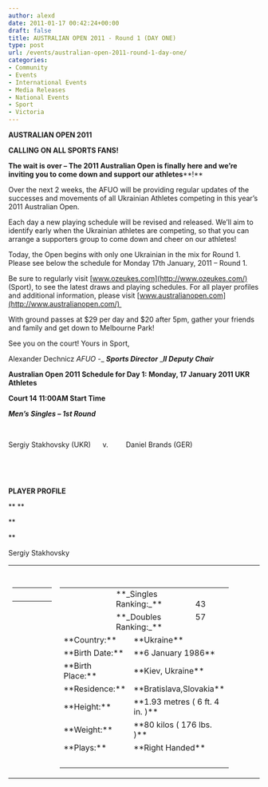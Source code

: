 ```yaml
---
author: alexd
date: 2011-01-17 00:42:24+00:00
draft: false
title: AUSTRALIAN OPEN 2011 - Round 1 (DAY ONE)
type: post
url: /events/australian-open-2011-round-1-day-one/
categories:
- Community
- Events
- International Events
- Media Releases
- National Events
- Sport
- Victoria
---
```


**AUSTRALIAN OPEN 2011**




**CALLING ON ALL SPORTS FANS!**




**The wait is over – The 2011 Australian Open is finally here and we’re inviting you to come down and support our athletes****!**


Over the next 2 weeks, the AFUO will be providing regular updates of the successes and movements of all Ukrainian Athletes competing in this year’s 2011 Australian Open.

Each day a new playing schedule will be revised and released. We’ll aim to identify early when the Ukrainian athletes are competing, so that you can arrange a supporters group to come down and cheer on our athletes!

Today, the Open begins with only one Ukrainian in the mix for Round 1.
Please see below the schedule for Monday 17th January, 2011 – Round 1.

Be sure to regularly visit [www.ozeukes.com](http://www.ozeukes.com/) (Sport), to see the latest draws and playing schedules. For all player profiles and additional information, please visit [www.australianopen.com](http://www.australianopen.com/) 

With ground passes at $29 per day and $20 after 5pm, gather your friends and family and get down to Melbourne Park!

See you on the court!
Yours in Sport,

Alexander Dechnicz
_AFUO -__ _**_Sports Director_**_
_**_II Deputy Chair_**


**Australian Open 2011
Schedule for Day 1: Monday, 17 January 2011
UKR Athletes**




**Court 14 11:00AM Start Time**




**_Men’s Singles – 1st Round_**




 







Sergiy Stakhovsky (UKR)      v.         Daniel Brands (GER)




 


 







**PLAYER PROFILE**




** **


** 

**


Sergiy Stakhovsky



<table cellpadding="0" cellspacing="0" border="0" >
<tbody >
<tr >

<td > 
</td>

<td width="590" > 
</td>
</tr>
<tr >

<td width="290" valign="top" >
<table cellpadding="0" cellspacing="0" border="0" >
<tbody >
<tr >

<td width="156" > 
</td>
</tr>
</tbody>
</table>

</td>

<td width="300" valign="top" >
<table cellpadding="0" cellspacing="5" border="0" width="212" >
<tbody >
<tr >

<td width="61" rowspan="2" > 
</td>

<td colspan="2" valign="bottom" width="96" >**_Singles Ranking:_**
</td>

<td width="20" valign="bottom" >43
</td>

<td width="10" > 
</td>
</tr>
<tr >

<td colspan="2" valign="top" >**_Doubles Ranking:_**
</td>

<td valign="top" >57
</td>

<td width="10" > 
</td>
</tr>
<tr >

<td colspan="2" width="73" >**Country:**
</td>

<td colspan="3" width="124" >**Ukraine**
</td>
</tr>
<tr >

<td colspan="2" >**Birth Date:**
</td>

<td colspan="3" >**6 January 1986**
</td>
</tr>
<tr >

<td colspan="2" >**Birth Place:**
</td>

<td colspan="3" >**Kiev, Ukraine**
</td>
</tr>
<tr >

<td colspan="2" >**Residence:**
</td>

<td colspan="3" >**Bratislava,Slovakia**
</td>
</tr>
<tr >

<td colspan="2" >**Height:**
</td>

<td colspan="3" >**1.93 metres ( 6 ft. 4 in. )**
</td>
</tr>
<tr >

<td colspan="2" >**Weight:**
</td>

<td colspan="3" >**80 kilos ( 176 lbs. )**
</td>
</tr>
<tr >

<td colspan="2" >**Plays:**
</td>

<td colspan="3" >**Right Handed**
</td>
</tr>
<tr >

<td width="67" > 
</td>

<td width="12" > 
</td>

<td width="97" > 
</td>

<td width="24" > 
</td>

<td width="12" > 
</td>
</tr>
</tbody>
</table>

</td>
</tr>
</tbody>
</table>
